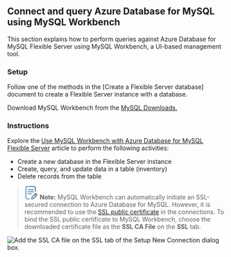 ## Connect and query Azure Database for MySQL using MySQL Workbench

This section explains how to perform queries against Azure Database for MySQL Flexible Server using MySQL Workbench, a UI-based management tool.

### Setup

Follow one of the methods in the [Create a Flexible Server database] document to create a Flexible Server instance with a database.

Download MySQL Workbench from the [MySQL Downloads.](https://dev.mysql.com/downloads/workbench/)

### Instructions

Explore the [Use MySQL Workbench with Azure Database for MySQL Flexible Server](https://docs.microsoft.com/azure/mysql/flexible-server/connect-workbench) article to perform the following activities:

- Create a new database in the Flexible Server instance
- Create, query, and update data in a table (inventory)
- Delete records from the table

>![Note icon](media/note.png "Note") **Note:** MySQL Workbench can automatically initiate an SSL-secured connection to Azure Database for MySQL. However, it is recommended to use the [SSL public certificate](https://dl.cacerts.digicert.com/DigiCertGlobalRootCA.crt.pem) in the connections. To bind the SSL public certificate to MySQL Workbench, choose the downloaded certificate file as the **SSL CA File** on the **SSL** tab.

![Add the SSL CA file on the SSL tab of the Setup New Connection dialog box.](./media/new-ssl-connection-with-ca-file.png "Add SSL CA file")
